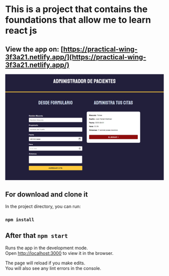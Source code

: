 # This is a project that contains the foundations that allow me to learn react js

## View the app on: [https://practical-wing-3f3a21.netlify.app/](https://practical-wing-3f3a21.netlify.app/)

![Cites App](https://github.com/Andresp08/CitesReactApp/blob/master/src/App.png)

## For download and clone it

In the project directory, you can run:

### `npm install`

## After that `npm start`

Runs the app in the development mode.<br />
Open [http://localhost:3000](http://localhost:3000) to view it in the browser.

The page will reload if you make edits.<br />
You will also see any lint errors in the console.
